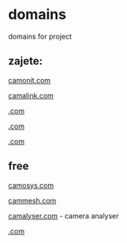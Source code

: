 # domains
domains for project


## zajete:

[camonit.com](camonit.com)

[camalink.com](camalink.com)

[.com](.com)

[.com](.com)

[.com](.com)



## free

[camosys.com](camosys.com)

[cammesh.com](cammesh.com)

[camalyser.com](camalyser.com) - camera analyser

[.com](.com)
